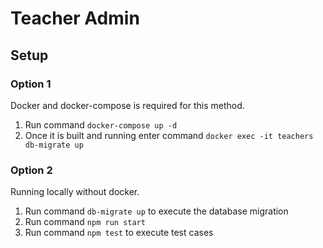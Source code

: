 # Teacher Admin

## Setup

### Option 1

Docker and docker-compose is required for this method.

1. Run command `docker-compose up -d`
2. Once it is built and running enter command `docker exec -it teachers db-migrate up`

### Option 2

Running locally without docker.

1. Run command `db-migrate up` to execute the database migration
2. Run command `npm run start`
3. Run command `npm test` to execute test cases
